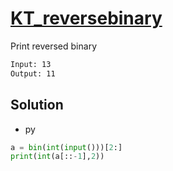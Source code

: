 # [KT_reversebinary](https://open.kattis.com/problems/reversebinary)

Print reversed binary

```txt
Input: 13
Output: 11
```

## Solution

* py

```py
a = bin(int(input()))[2:]
print(int(a[::-1],2))
```
